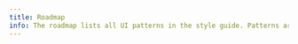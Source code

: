 ```yaml
---
title: Roadmap
info: The roadmap lists all UI patterns in the style guide. Patterns are automatically listed in the Roadmap when they are added to the style guide. 
---
```


[//]: # "TODO: Needs rewriting in relation to La Trobe"